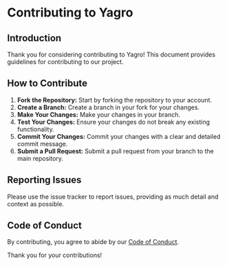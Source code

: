 # Contributing to Yagro

## Introduction
Thank you for considering contributing to Yagro! This document provides guidelines for contributing 
to our project.

## How to Contribute
1. **Fork the Repository:** Start by forking the repository to your account.
2. **Create a Branch:** Create a branch in your fork for your changes.
3. **Make Your Changes:** Make your changes in your branch.
4. **Test Your Changes:** Ensure your changes do not break any existing functionality.
5. **Commit Your Changes:** Commit your changes with a clear and detailed commit message.
6. **Submit a Pull Request:** Submit a pull request from your branch to the main repository.

## Reporting Issues
Please use the issue tracker to report issues, providing as much detail and context as possible.

## Code of Conduct
By contributing, you agree to abide by our [Code of Conduct](CODE_OF_CONDUCT.md).

Thank you for your contributions!
